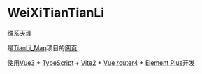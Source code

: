 # WeiXiTianTianLi

维系天理

是[TianLi_Map](https://github.com/WeiXiTainLi/TianLi)项目的[网页](https://weixitainli.github.io/WeiXiTianTianLi/)

使用[Vue3](https://v3.cn.vuejs.org/) + [TypeScript](https://www.typescriptlang.org/zh/) + [Vite2](https://vitejs.cn/) + [Vue router4](https://next.router.vuejs.org/zh/) + [Element Plus](https://element-plus.gitee.io/zh-CN/)开发

